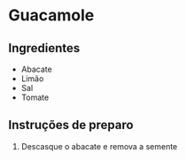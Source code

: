 # Guacamole

## Ingredientes

* Abacate
* Limão
* Sal
* Tomate

## Instruções de preparo

1. Descasque o abacate e remova a semente